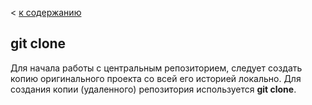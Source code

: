 < [к содержанию](./readme.md)

## git clone

Для начала работы с центральным репозиторием, следует создать копию оригинального проекта со всей его историей локально.
Для создания копии (удаленного) репозитория используется **git clone**.
